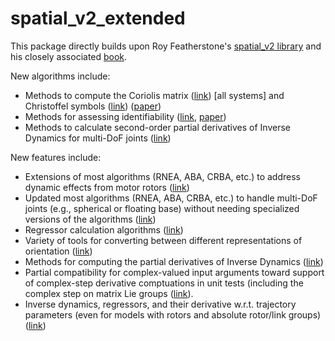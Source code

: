 # spatial_v2_extended

This package directly builds upon Roy Featherstone's [spatial_v2 library](http://royfeatherstone.org/spatial/v2/) and his closely associated [book](https://link.springer.com/book/10.1007/978-1-4899-7560-7).

New algorithms include:
* Methods to compute the Coriolis matrix ([link](https://github.com/ROAM-Lab-ND/spatial_v2_extended/blob/main/v3/dynamics/CoriolisMatrix.m)) [all systems] and Christoffel symbols ([link](https://github.com/ROAM-Lab-ND/spatial_v2_extended/blob/main/v3/dynamics/Christoffel.m)) ([paper](http://dx.doi.org/10.1115/1.4051169))
* Methods for assessing identifiability ([link](https://github.com/ROAM-Lab-ND/spatial_v2_extended/tree/main/v3/identifiability), [paper](https://arxiv.org/abs/1711.03896)) 
* Methods to calculate second-order partial derivatives of Inverse Dynamics for multi-DoF joints ([link](https://github.com/ROAM-Lab-ND/spatial_v2_extended/blob/main/v3/derivatives/ID_SO_derivatives.m)) 

New features include:
* Extensions of most algorithms (RNEA, ABA, CRBA, etc.) to address dynamic effects from motor rotors ([link](https://github.com/ROAM-Lab-ND/spatial_v2_extended/tree/main/v3/dynamics))
* Updated most algorithms (RNEA, ABA, CRBA, etc.) to handle multi-DoF joints (e.g., spherical or floating base) without needing specialized versions of the algorithms ([link](https://github.com/ROAM-Lab-ND/spatial_v2_extended/tree/main/v3/dynamics))
* Regressor calculation algorithms ([link](https://github.com/ROAM-Lab-ND/spatial_v2_extended/tree/main/v3/regressor))
* Variety of tools for converting between different representations of orientation ([link](https://github.com/ROAM-Lab-ND/spatial_v2_extended/tree/main/v3/orientation_tools))
* Methods for computing the partial derivatives of Inverse Dynamics ([link](https://github.com/ROAM-Lab-ND/spatial_v2_extended/blob/main/v3/derivatives/ID_derivatives.m)) 
* Partial compatibility for complex-valued input arguments toward support of complex-step derivative comptuations in unit tests (including the complex step on matrix Lie groups ([link](https://ieeexplore-ieee-org.proxy.library.nd.edu/abstract/document/8957301)).
* Inverse dynamics, regressors, and their derivative w.r.t. trajectory parameters (even for models with rotors and absolute rotor/link groups) ([link](https://s-space.snu.ac.kr/handle/10371/161901))